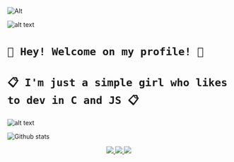 ![Alt](https://cdn.commaful.com/media/public/images/32707a9e-3373-fef9-74e6-4033ab549e94-1574460108532.gif)

![alt text](https://i.imgur.com/4M7IWwP.gif)

# `👋 Hey! Welcome on my profile! 👋`

# `📋 I'm just a simple girl who likes to dev in C and JS 📋`
  
  ![alt text](https://i.imgur.com/4M7IWwP.gif)
  
![Github stats](https://github-readme-stats.vercel.app/api?username=Plattyz&theme=highcontrast&show_icons=true)

<p align="center">
         <a href="https://twitter.com/Daegatoya">
         <img src="https://img.shields.io/static/v1?label=Twitter&logo=Twitter&message=Follow%20Me&color=blue">
         </a>
         <a href="https://github.com/Plattyz">
         <img src="https://img.shields.io/static/v1?label=GitHub&logo=GitHub&logoColor=black&message=My%20GitHub&color=black">
         </a>
 <a href="https://plattyz.github.io/">
         <img src="https://img.shields.io/static/v1?label=My%20Website&logo=HTML5&message=Try%20My%20Simple%20CTF&color=orange">
         </a>

